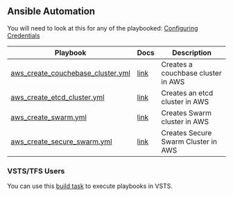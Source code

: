 ## Ansible Automation  
You will need to look at this for any of the playbooked: [Configuring Credentials](./docs/credentials.md)  

| Playbook | Docs | Description |
|----------|------|-------------|
| [aws_create_couchebase_cluster.yml](aws_create_couchebase_cluster.yml) | [link](./docs/aws_couchbase.md) | Creates a couchbase cluster in AWS |
| [aws_create_etcd_cluster.yml](aws_create_etcd_cluster.yml) | [link](./docs/aws_etcd.md) | Creates an etcd cluster in AWS |
| [aws_create_swarm.yml](aws_create_swarm_cluser.yml) | [link](./docs/aws_dev_swarm.md) | Creates Swarm cluster in AWS |
| [aws_create_secure_swarm.yml](.ansible/aws_create_secure_swarm_cluster.yml) | [link](./docs/aws_swarm.md) | Creates Secure Swarm Cluster in AWS |  

### VSTS/TFS Users  
You can use this [build task](https://github.com/beverts312/vsts-build-tasks/tree/master/ansible/run-playbook) to execute playbooks in VSTS.